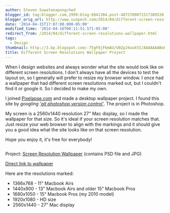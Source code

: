 ```yaml
---
author: Steven Suwatanapongched
blogger_id: tag:blogger.com,1999:blog-6841384.post-4873789071517389530
blogger_orig_url: http://www.sunpech.com/2014/04/different-screen-resolutions-wallpaper.html
date: '2014-04-15T17:07:00.000-05:00'
modified_time: '2014-04-16T08:11:51.571-05:00'
redirect_from: /2014/04/different-screen-resolutions-wallpaper.html
tags:
  - Design
thumbnail: http://3.bp.blogspot.com/-75gF8jF6mAU/U02pJ4uoXVI/AAAAAAABoHo/TQxJMKrEmFw/s600/2560x1440_wallpaper.jpg
title: Different Screen Resolutions Wallpaper Project
---
```



When I design websites and always wonder what the site would look like on different screen resolutions. I don't always have all the devices to test the layout on, so I generally will prefer to resize my browser window. I once had a wallpaper that had different screen resolutions marked out, but I couldn't find it or google it. So I decided to make my own.

I joined <a href="http://www.pixelapse.com/">Pixelapse.com</a> and made a desktop wallpaper project. I found this site by <i>googling </i><a href="https://www.google.com/search?q=git+psd+version+control&amp;oq=git+psd+version+control&amp;aqs=chrome..69i57j0j69i64.5534j0j7&amp;sourceid=chrome&amp;es_sm=119&amp;ie=UTF-8#q=git+photoshop+version+control"><i>'git photoshop version control'</i></a>. The project is in Photoshop.

My screen is a 2560x1440 resolution 27" Mac display, so I made the wallpaper for that size. So it's ideal if your screen resolution matches that. Just resize your web browser to align with the markings and it should give you a good idea what the site looks like on that screen resolution.

Hope you enjoy it, it's free for everybody!

<a href="https://www.pixelapse.com/sunpech/projects/Screen%20Resolution%20Wallpaper/2560x1440_wallpaper.jpg" alt="" ><img   border="0" src="http://3.bp.blogspot.com/-75gF8jF6mAU/U02pJ4uoXVI/AAAAAAABoHo/TQxJMKrEmFw/s600/2560x1440_wallpaper.jpg" alt=""   /></a>

Project: <a href="http://www.pixelapse.com/s/C6WYTKJ3FH6R7QR3Q">Screen Resolution Wallpaper</a> (contains PSD file and JPG)

<a href="https://www.pixelapse.com/sunpech/projects/Screen%20Resolution%20Wallpaper/2560x1440_wallpaper.jpg" alt="">Direct link to wallpaper</a>

Here are the resolutions marked:
<ul>
  <li>1366x768 - 11" Macbook Airs</li>
  <li>1440x900 - 13" Macbook Airs and older 15" Macbook Pros</li>
  <li>1680x1050 - 15" Macbook Pros (my 2010 model)</li>
  <li>1920x1080 - HD size</li>
  <li>2560x1440 - 27" Mac display</li>
</ul>